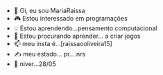 -  🌙 Oi, eu sou MariaRaissa
-  🎮 Estou interessado em programações
-  💡 Estou aprendendo...pensamento computacional
-  🏴 Estou procurando aprender... a criar jogos
- 📫 meu insta é...[raissaooliveira15]
-  ✍️ meu estado... pr....nrs
-  👑  niver...28/05
